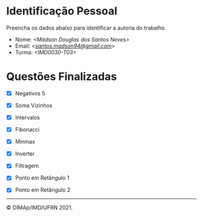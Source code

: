 ﻿# Identificação Pessoal

Preencha os dados abaixo para identificar a autoria do trabalho.

- Nome: *\<Mádson Douglas dos Santos Neves>*
- Email: *\<santos.madson94@gmail.com>*
- Turma: *\<IMD0030-T03>*

# Questões Finalizadas

- [x] Negativos 5
- [x] Soma Vizinhos
- [x] Intervalos
- [x] Fibonacci
- [x] Minmax
- [x] Inverter
- [x] Filtragem
- [x] Ponto em Retângulo 1
- [x] Ponto em Retângulo 2


--------
&copy; DIMAp/IMD/UFRN 2021.
